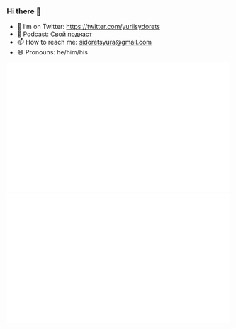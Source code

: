 ### Hi there 👋
- 🌱 I’m on Twitter: https://twitter.com/yuriisydorets
- 👯 Podcast: [Свой подкаст](https://anchor.fm/svojpodcast)  
- 📫 How to reach me: sidoretsyura@gmail.com
- 😄 Pronouns: he/him/his

![Statistics](https://raw.githubusercontent.com/YuraSidorets/github-stats/master/generated/overview.svg)
![Languages](https://raw.githubusercontent.com/YuraSidorets/github-stats/master/generated/languages.svg)
